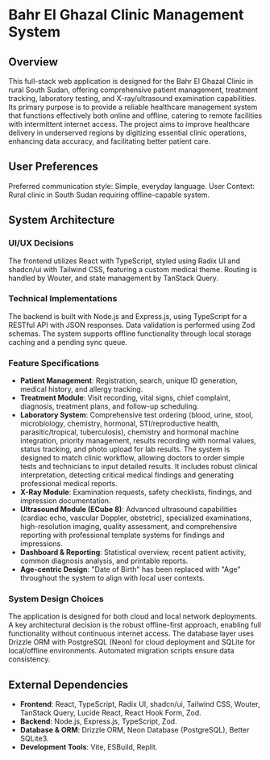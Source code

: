 # Bahr El Ghazal Clinic Management System

## Overview
This full-stack web application is designed for the Bahr El Ghazal Clinic in rural South Sudan, offering comprehensive patient management, treatment tracking, laboratory testing, and X-ray/ultrasound examination capabilities. Its primary purpose is to provide a reliable healthcare management system that functions effectively both online and offline, catering to remote facilities with intermittent internet access. The project aims to improve healthcare delivery in underserved regions by digitizing essential clinic operations, enhancing data accuracy, and facilitating better patient care.

## User Preferences
Preferred communication style: Simple, everyday language.
User Context: Rural clinic in South Sudan requiring offline-capable system.

## System Architecture

### UI/UX Decisions
The frontend utilizes React with TypeScript, styled using Radix UI and shadcn/ui with Tailwind CSS, featuring a custom medical theme. Routing is handled by Wouter, and state management by TanStack Query.

### Technical Implementations
The backend is built with Node.js and Express.js, using TypeScript for a RESTful API with JSON responses. Data validation is performed using Zod schemas. The system supports offline functionality through local storage caching and a pending sync queue.

### Feature Specifications
- **Patient Management**: Registration, search, unique ID generation, medical history, and allergy tracking.
- **Treatment Module**: Visit recording, vital signs, chief complaint, diagnosis, treatment plans, and follow-up scheduling.
- **Laboratory System**: Comprehensive test ordering (blood, urine, stool, microbiology, chemistry, hormonal, STI/reproductive health, parasitic/tropical, tuberculosis), chemistry and hormonal machine integration, priority management, results recording with normal values, status tracking, and photo upload for lab results. The system is designed to match clinic workflow, allowing doctors to order simple tests and technicians to input detailed results. It includes robust clinical interpretation, detecting critical medical findings and generating professional medical reports.
- **X-Ray Module**: Examination requests, safety checklists, findings, and impression documentation.
- **Ultrasound Module (ECube 8)**: Advanced ultrasound capabilities (cardiac echo, vascular Doppler, obstetric), specialized examinations, high-resolution imaging, quality assessment, and comprehensive reporting with professional template systems for findings and impressions.
- **Dashboard & Reporting**: Statistical overview, recent patient activity, common diagnosis analysis, and printable reports.
- **Age-centric Design**: "Date of Birth" has been replaced with "Age" throughout the system to align with local user contexts.

### System Design Choices
The application is designed for both cloud and local network deployments. A key architectural decision is the robust offline-first approach, enabling full functionality without continuous internet access. The database layer uses Drizzle ORM with PostgreSQL (Neon) for cloud deployment and SQLite for local/offline environments. Automated migration scripts ensure data consistency.

## External Dependencies

- **Frontend**: React, TypeScript, Radix UI, shadcn/ui, Tailwind CSS, Wouter, TanStack Query, Lucide React, React Hook Form, Zod.
- **Backend**: Node.js, Express.js, TypeScript, Zod.
- **Database & ORM**: Drizzle ORM, Neon Database (PostgreSQL), Better SQLite3.
- **Development Tools**: Vite, ESBuild, Replit.
